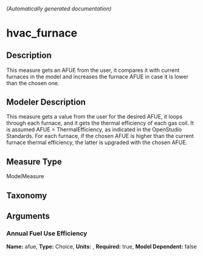 

###### (Automatically generated documentation)

# hvac_furnace

## Description
This measure gets an AFUE from the user, it compares it with current furnaces in the model and increases the furnace AFUE in case it is lower than the chosen one.

## Modeler Description
This measure gets a value from the user for the desired AFUE, it loops through each furnace, and it gets the thermal efficiency of each gas coil.
            It is assumed AFUE = ThermalEfficiency, as indicated in the OpenStudio Standards.
            For each furnace, if the chosen AFUE is higher than the current furnace thermal efficiency, the latter is upgraded with the chosen AFUE.

## Measure Type
ModelMeasure

## Taxonomy


## Arguments


### Annual Fuel Use Efficiency

**Name:** afue,
**Type:** Choice,
**Units:** ,
**Required:** true,
**Model Dependent:** false




